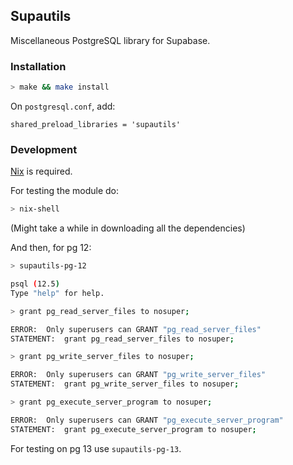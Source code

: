 ## Supautils

Miscellaneous PostgreSQL library for Supabase.

### Installation

```bash
> make && make install
```

On `postgresql.conf`, add:

```
shared_preload_libraries = 'supautils'
```

### Development

[Nix](https://nixos.org/download.html) is required.

For testing the module do:

```bash
> nix-shell
```

(Might take a while in downloading all the dependencies)

And then, for pg 12:

```bash
> supautils-pg-12

psql (12.5)
Type "help" for help.

> grant pg_read_server_files to nosuper;

ERROR:  Only superusers can GRANT "pg_read_server_files"
STATEMENT:  grant pg_read_server_files to nosuper;

> grant pg_write_server_files to nosuper;

ERROR:  Only superusers can GRANT "pg_write_server_files"
STATEMENT:  grant pg_write_server_files to nosuper;

> grant pg_execute_server_program to nosuper;

ERROR:  Only superusers can GRANT "pg_execute_server_program"
STATEMENT:  grant pg_execute_server_program to nosuper;
```

For testing on pg 13 use `supautils-pg-13`.
